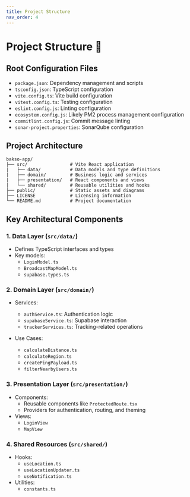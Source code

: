 ```yaml
---
title: Project Structure
nav_order: 4
---
```


# **Project Structure 📁**

 

## Root Configuration Files
- `package.json`: Dependency management and scripts
- `tsconfig.json`: TypeScript configuration
- `vite.config.ts`: Vite build configuration
- `vitest.config.ts`: Testing configuration
- `eslint.config.js`: Linting configuration
- `ecosystem.config.js`: Likely PM2 process management configuration
- `commitlint.config.js`: Commit message linting
- `sonar-project.properties`: SonarQube configuration

## Project Architecture
```
bakso-app/
├── src/                # Vite React application
|   ├── data/           # Data models and type definitions
|   ├── domain/         # Business logic and services
|   ├── presentation/   # React components and views
|   └── shared/         # Reusable utilities and hooks
├── public/             # Static assets and diagrams
├── LICENSE             # Licensing information
└── README.md           # Project documentation
```

## Key Architectural Components

### 1. Data Layer (`src/data/`)
- Defines TypeScript interfaces and types
- Key models:
  - `LoginModel.ts`
  - `BroadcastMapModel.ts`
  - `supabase.types.ts`

### 2. Domain Layer (`src/domain/`)
- Services:
  - `authService.ts`: Authentication logic
  - `supabaseService.ts`: Supabase interaction
  - `trackerServices.ts`: Tracking-related operations

- Use Cases:
  - `calculateDistance.ts`
  - `calculateRegion.ts`
  - `createPingPayload.ts`
  - `filterNearbyUsers.ts`

### 3. Presentation Layer (`src/presentation/`)
- Components:
  - Reusable components like `ProtectedRoute.tsx`
  - Providers for authentication, routing, and theming
- Views:
  - `LoginView`
  - `MapView`

### 4. Shared Resources (`src/shared/`)
- Hooks:
  - `useLocation.ts`
  - `useLocationUpdater.ts`
  - `useNotification.ts`
- Utilities:
  - `constants.ts`
